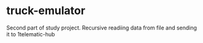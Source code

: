 # truck-emulator
Second part of study project. Recursive readiing data from file and sending it to 1telematic-hub
